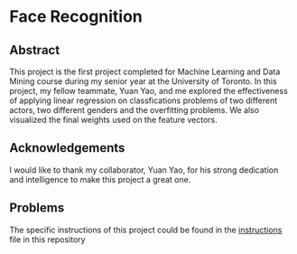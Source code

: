 # Face Recognition

## Abstract 

This project is the first project completed for Machine Learning and Data Mining course during my senior year at the University of Toronto. In this project, my fellow teammate, Yuan Yao, and me explored the effectiveness of applying linear regression on classfications problems of two different actors, two different genders and the overfitting problems. We also visualized the final weights used on the feature vectors. 

## Acknowledgements

I would like to thank my collaborator, Yuan Yao, for his strong dedication and intelligence to make this project a great one. 

## Problems 

The specific instructions of this project could be found in the [instructions](instructions.pdf) file in this repository
